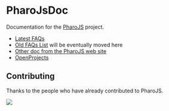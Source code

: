 # PharoJsDoc
Documentation for the [PharoJS](https://github.com/PharoJS/PharoJS) project.

- [Latest FAQs](FAQs/README.md)
- [Old FAQs List](https://pharojs.org/faq.html) will be eventually moved here
- [Other doc from the PharoJS web site](https://pharojs.org/doc.html)
- [OpenProjects](OpenProjects/README.md)

## Contributing

Thanks to the people who have already contributed to PharoJS.

<a href="https://github.com/PharoJS/PharoJS/graphs/contributors">
  <img src="https://contributors-img.web.app/image?repo=PharoJS/PharoJS" />
</a>

